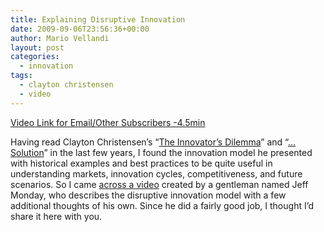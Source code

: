 ```yaml
---
title: Explaining Disruptive Innovation
date: 2009-09-06T23:56:36+00:00
author: Mario Vellandi
layout: post
categories:
  - innovation
tags:
  - clayton christensen
  - video
---
```

[Video Link for Email/Other Subscribers -4.5min](http://www.youtube.com/watch?v=DaKgMcFP4Mo)

Having read Clayton Christensen&#8217;s &#8220;[The Innovator&#8217;s Dilemma](http://www.amazon.com/Innovators-Dilemma-Revolutionary-Business-Essentials/dp/0060521996/)&#8221; and &#8220;[&#8230;Solution](http://www.amazon.com/Innovators-Solution-Creating-Sustaining-Successful/dp/1578518520/ref=pd_bxgy_b_img_b)&#8221; in the last few years, I found the innovation model he presented with historical examples and best practices to be quite useful in understanding markets, innovation cycles, competitiveness, and future scenarios. So I came [across a video](http://www.mondaydots.com/2009/07/disruptive-innovation.html) created by a gentleman named Jeff Monday, who describes the disruptive innovation model with a few additional thoughts of his own. Since he did a fairly good job, I thought I&#8217;d share it here with you.
